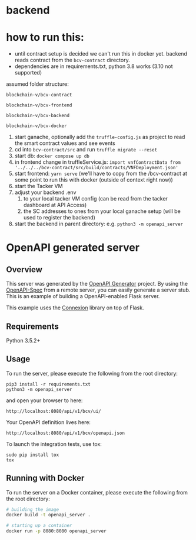 # backend

# how to run this:
- until contract setup is decided we can't run this in docker yet. backend reads contract from the `bcv-contract` directory.
- dependencies are in requirements.txt, python 3.8 works (3.10 not supported)

assumed folder structure:

`blockchain-v/bcv-contract`

`blockchain-v/bcv-frontend`

`blockchain-v/bcv-backend`

`blockchain-v/bcv-docker`

1. start ganache, optionally add the `truffle-config.js` as project to read the smart contract values and see events
2. cd into `bcv-contract/src` and run `truffle migrate --reset`
3. start db: `docker compose up db`
4. in frontend change in truffleService.js: `import vnfContractData from '../../../bcv-contract/src/build/contracts/VNFDeployment.json'`
5. start frontend: `yarn serve` (we'll have to copy from the /bcv-contract at some point to run this with docker (outside of context right now))
6. start the Tacker VM
7. adjust your backend .env 
   1. to your local tacker VM config (can be read from the tacker dashboard at API Access)
   2. the SC addresses to ones from your local ganache setup (will be used to register the backend)
8. start the backend in parent directory: e.g. `python3 -m openapi_server`


# OpenAPI generated server

## Overview
This server was generated by the [OpenAPI Generator](https://openapi-generator.tech) project. By using the
[OpenAPI-Spec](https://openapis.org) from a remote server, you can easily generate a server stub.  This
is an example of building a OpenAPI-enabled Flask server.

This example uses the [Connexion](https://github.com/zalando/connexion) library on top of Flask.

## Requirements
Python 3.5.2+

## Usage
To run the server, please execute the following from the root directory:

```
pip3 install -r requirements.txt
python3 -m openapi_server
```

and open your browser to here:

```
http://localhost:8080/api/v1/bcv/ui/
```

Your OpenAPI definition lives here:

```
http://localhost:8080/api/v1/bcv/openapi.json
```

To launch the integration tests, use tox:
```
sudo pip install tox
tox
```

## Running with Docker

To run the server on a Docker container, please execute the following from the root directory:

```bash
# building the image
docker build -t openapi_server .

# starting up a container
docker run -p 8080:8080 openapi_server
```